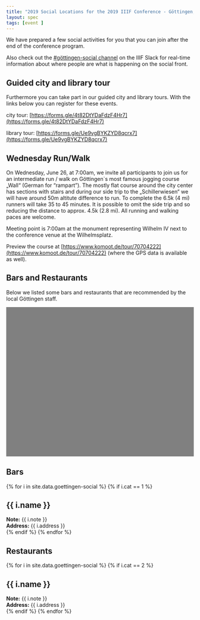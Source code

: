 ```yaml
---
title: "2019 Social Locations for the 2019 IIIF Conference - Göttingen, Germany"
layout: spec
tags: [event ]
---
```


We have prepared a few social activities for you that you can join after the end of the conference program.

Also check out the [#göttingen-social channel](https://iiif.slack.com/messages/CJDMEB03X) on the IIIF Slack for real-time information about where people are what is happening on the social front.


## Guided city and library tour

Furthermore you can take part in our guided city and library tours. With the links below you can register for these events. 

city tour: [https://forms.gle/4t82DtYDaFdzF4Hr7](https://forms.gle/4t82DtYDaFdzF4Hr7)

library tour: [https://forms.gle/Ue9vgBYKZYD8qcrx7](https://forms.gle/Ue9vgBYKZYD8qcrx7)

## Wednesday Run/Walk 

On Wednesday, June 26, at 7:00am, we invite all participants to join us for an intermediate run / walk on Göttingen`s most famous jogging course „Wall“ (German for “rampart”). The mostly flat course around the city center has sections with stairs and during our side trip to the „Schillerwiesen“ we will have around 50m altitute difference to run. To complete the 6.5k (4 mi)  runners will take 35 to 45 minutes. It is possible to omit the side trip and so reducing the distance to approx. 4.5k (2.8 mi). All running and walking paces are welcome.

Meeting point is 7:00am at the monument representing Wilhelm IV next to the conference venue at the Wilhelmsplatz.

Preview the course at [https://www.komoot.de/tour/70704222](https://www.komoot.de/tour/70704222) (where the GPS data is available as well).



## Bars and Restaurants 

Below we listed some bars and restaurants that are recommended by the local Göttingen staff.

<div id="map" style="width: 100%; height: 400px; background-color: grey;"></div>
<script>
  function createIcon(pinColor) {
      return {
        url: "https://chart.apis.google.com/chart?chst=d_map_pin_letter&chld=%E2%80%A2|" + pinColor,
        size: new google.maps.Size(54, 68),
        origin: new google.maps.Point(0,0),
        anchor: new google.maps.Point(10, 34)
        };
        // 
  }
  function initMap() {
    var CurrentInfoBox = null;
    var goettingen = {lat: 51.5337306, lng: 9.9337075 };
    var zoomlevel = 16.44;
    var map = new google.maps.Map(document.getElementById('map'), {
      zoom: zoomlevel,
      center: goettingen,
      clickableIcons: false,
      gestureHandling: "greedy"
    });
    // Hide box if there is a click in the map
    map.addListener('click', function() {
                            if (CurrentInfoBox != null) {
                                CurrentInfoBox.close();
                            }
                            CurrentInfoBox = null;
                    });
    markers = [];
    var marker = null;

    function wrapEventCallback(callback){
        var args = Array.prototype.slice.call(arguments, 1);
        return function(e){
            callback.apply(this, args)
        }
    }
    infoBoxFunction = function(index, text) {
        if (CurrentInfoBox != null) {
            CurrentInfoBox.close();
        }
        CurrentInfoBox = new google.maps.InfoWindow({ content: text});
        CurrentInfoBox.open(map, markers[index]);
    };
    // different colour pins for conference locations
    var pinColor = "FF6A62";
    var pinImage = createIcon(pinColor);
    var pinShadow = new google.maps.MarkerImage("https://chart.apis.google.com/chart?chst=d_map_pin_shadow",
                        new google.maps.Size(40, 37),
                        new google.maps.Point(0, 0),
                        new google.maps.Point(12, 35));
    var count = 0;
{% for i in site.data.goettingen-social %} 

count = {{ forloop.index0 }}


{% if i.cat == 0 %}  
    
    //var count = 0;
    locations = count + 1;
    
    
    marker = new google.maps.Marker({
        position: {lat: {{ i.lat }}, lng: {{ i.lng}} },
        title: "{{ i.name }}",
        map: map,
        icon: pinImage,
        shadow: pinShadow
    });
    var content = "<p>{{i.name}}</p><p>Address: {{ i.address }}</p>";
    marker.addListener('click',wrapEventCallback(infoBoxFunction, count, content));
    markers.push(marker)
    
    count = count +1
    
{% endif %}
{% if i.cat == 1 %}
    locations = count + 1;
    
    //count = locations + {{ forloop.index0 }} 
    var pinColor = "5884FC";
    var pinImage = createIcon(pinColor);
    var pinShadow = new google.maps.MarkerImage("https://chart.apis.google.com/chart?chst=d_map_pin_shadow",
                        new google.maps.Size(40, 37),
                        new google.maps.Point(0, 0),
                        new google.maps.Point(12, 35));
    // var count = 0;
   
    marker = new google.maps.Marker({
        position: {lat: {{ i.lat }}, lng: {{ i.lng}} },
        title: "{{ i.name }}",
        map: map,
        icon: pinImage,
        shadow: pinShadow
    });
    var content = "<p>{{i.name}}</p><p>Address: {{ i.address }}</p>";
    marker.addListener('click',wrapEventCallback(infoBoxFunction, count, content));
    markers.push(marker)

    //count = count + 1;
{% endif %}

{% if i.cat == 2 %}
    locations = count + 1;
    
    //count = locations + {{ forloop.index0 }} 
    var pinColor = "FFF560";
    var pinImage = createIcon(pinColor);
    var pinShadow = new google.maps.MarkerImage("https://chart.apis.google.com/chart?chst=d_map_pin_shadow",
                        new google.maps.Size(40, 37),
                        new google.maps.Point(0, 0),
                        new google.maps.Point(12, 35));
    //var count = 0;

    marker = new google.maps.Marker({
        position: {lat: {{ i.lat }}, lng: {{ i.lng}} },
        title: "{{ i.name }}",
        map: map,
        icon: pinImage,
        shadow: pinShadow
    });
    var content = "<p>{{i.name}}</p><p>Address: {{ i.address }}</p>";
    marker.addListener('click',wrapEventCallback(infoBoxFunction, count, content));
    markers.push(marker)
    
     //count = count + 1;
{% endif %}
{% endfor %}}



</script>
<!-- <iframe src="https://www.google.com/maps/d/u/0/embed?mid=1E41BkdgtTTLMvvApZAVITXWj-2fE7oTk" width="640" height="480"></iframe>-->


## Bars

{% for i in site.data.goettingen-social %}
{% if i.cat == 1 %}
## {{ i.name }}
**Note:** {{ i.note }}<br/>
**Address:** {{ i.address }}<br/>
{% endif %}
{% endfor %}

## Restaurants

{% for i in site.data.goettingen-social %}
{% if i.cat == 2 %}
## {{ i.name }}
**Note:** {{ i.note }}<br/>
**Address:** {{ i.address }}<br/>
{% endif %}
{% endfor %}


<script async defer src="https://maps.googleapis.com/maps/api/js?key=AIzaSyABBvwq6o-hTwwlEaLLK7SLLPC0emBOSjE&callback=initMap" ></script>
